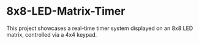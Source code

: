 # 8x8-LED-Matrix-Timer
This project showcases a real-time timer system displayed on an 8x8 LED matrix, controlled via a 4x4 keypad.
